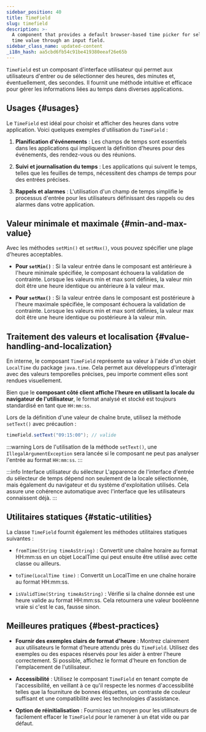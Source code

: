 ```yaml
---
sidebar_position: 40
title: TimeField
slug: timefield
description: >-
  A component that provides a default browser-based time picker for selecting a
  time value through an input field.
sidebar_class_name: updated-content
_i18n_hash: aa5cbd6fb54c91be419380eeaf26e65b
---
```

<DocChip chip='shadow' />
<DocChip chip='name' label="dwc-field" />
<DocChip chip='since' label='23.02' />
<JavadocLink type="foundation" location="com/webforj/component/field/TimeField" top='true'/>

<ParentLink parent="Field" />

`TimeField` est un composant d'interface utilisateur qui permet aux utilisateurs d'entrer ou de sélectionner des heures, des minutes et, éventuellement, des secondes. Il fournit une méthode intuitive et efficace pour gérer les informations liées au temps dans diverses applications.

<ComponentDemo 
path='/webforj/timefield?' 
javaE='https://raw.githubusercontent.com/webforj/webforj-documentation/refs/heads/main/src/main/java/com/webforj/samples/views/fields/timefield/TimeFieldView.java'
/>

## Usages {#usages}

Le `TimeField` est idéal pour choisir et afficher des heures dans votre application. Voici quelques exemples d'utilisation du `TimeField` :

1. **Planification d'événements** : Les champs de temps sont essentiels dans les applications qui impliquent la définition d'heures pour des événements, des rendez-vous ou des réunions.

2. **Suivi et journalisation du temps** : Les applications qui suivent le temps, telles que les feuilles de temps, nécessitent des champs de temps pour des entrées précises.

3. **Rappels et alarmes** : L'utilisation d'un champ de temps simplifie le processus d'entrée pour les utilisateurs définissant des rappels ou des alarmes dans votre application.

## Valeur minimale et maximale {#min-and-max-value}

Avec les méthodes `setMin()` et `setMax()`, vous pouvez spécifier une plage d'heures acceptables.

- **Pour `setMin()`** : Si la valeur entrée dans le composant est antérieure à l'heure minimale spécifiée, le composant échouera la validation de contrainte. Lorsque les valeurs min et max sont définies, la valeur min doit être une heure identique ou antérieure à la valeur max.

- **Pour `setMax()`** : Si la valeur entrée dans le composant est postérieure à l'heure maximale spécifiée, le composant échouera la validation de contrainte. Lorsque les valeurs min et max sont définies, la valeur max doit être une heure identique ou postérieure à la valeur min.

## Traitement des valeurs et localisation {#value-handling-and-localization}

En interne, le composant `TimeField` représente sa valeur à l'aide d'un objet `LocalTime` du package `java.time`. Cela permet aux développeurs d'interagir avec des valeurs temporelles précises, peu importe comment elles sont rendues visuellement.

Bien que le **composant côté client affiche l'heure en utilisant la locale du navigateur de l'utilisateur**, le format analysé et stocké est toujours standardisé en tant que `HH:mm:ss`.

Lors de la définition d'une valeur de chaîne brute, utilisez la méthode `setText()` avec précaution :

```java
timeField.setText("09:15:00"); // valide
```

:::warning
 Lors de l'utilisation de la méthode `setText()`, une `IllegalArgumentException` sera lancée si le composant ne peut pas analyser l'entrée au format `HH:mm:ss`.
:::

:::info Interface utilisateur du sélecteur
L'apparence de l'interface d'entrée du sélecteur de temps dépend non seulement de la locale sélectionnée, mais également du navigateur et du système d'exploitation utilisés. Cela assure une cohérence automatique avec l'interface que les utilisateurs connaissent déjà.
:::

## Utilitaires statiques {#static-utilities}

La classe `TimeField` fournit également les méthodes utilitaires statiques suivantes :

- `fromTime(String timeAsString)` : Convertit une chaîne horaire au format HH:mm:ss en un objet LocalTime qui peut ensuite être utilisé avec cette classe ou ailleurs.

- `toTime(LocalTime time)` : Convertit un LocalTime en une chaîne horaire au format HH:mm:ss.

- `isValidTime(String timeAsString)` : Vérifie si la chaîne donnée est une heure valide au format HH:mm:ss. Cela retournera une valeur booléenne vraie si c'est le cas, fausse sinon.

## Meilleures pratiques {#best-practices}

- **Fournir des exemples clairs de format d'heure** : Montrez clairement aux utilisateurs le format d'heure attendu près du `TimeField`. Utilisez des exemples ou des espaces réservés pour les aider à entrer l'heure correctement. Si possible, affichez le format d'heure en fonction de l'emplacement de l'utilisateur.

- **Accessibilité** : Utilisez le composant `TimeField` en tenant compte de l'accessibilité, en veillant à ce qu'il respecte les normes d'accessibilité telles que la fourniture de bonnes étiquettes, un contraste de couleur suffisant et une compatibilité avec les technologies d'assistance.

- **Option de réinitialisation** : Fournissez un moyen pour les utilisateurs de facilement effacer le `TimeField` pour le ramener à un état vide ou par défaut.
